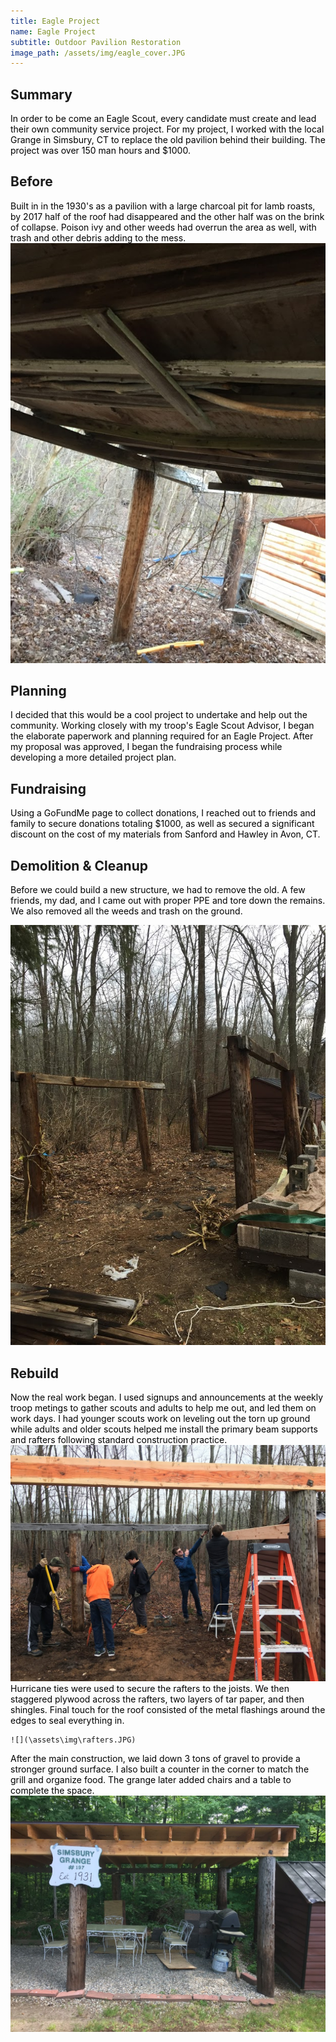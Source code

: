 ```yaml
---
title: Eagle Project
name: Eagle Project
subtitle: Outdoor Pavilion Restoration
image_path: /assets/img/eagle_cover.JPG
---
```


## Summary
<span
  style="color: black;" >In order to be come an Eagle Scout, every candidate must create and lead their own community service project. For my project, I worked with the local Grange in Simsbury, CT to replace the old pavilion behind their building. The project was over 150 man hours and $1000. </span>
## Before
<span
  style="color: black;" > Built in in the 1930's as a pavilion with a large charcoal pit for lamb roasts, by 2017 half of the roof had disappeared and the other half was on the brink of collapse. Poison ivy and other weeds had overrun the area as well, with trash and other debris adding to the mess. </span>
  ![before image](\assets\img\broken_roof.png)

## Planning
<span
  style="color: black;" > I decided that this would be a cool project to undertake and help out the community. Working closely with my troop's Eagle Scout Advisor, I began the elaborate paperwork and planning required for an Eagle Project. After my proposal was approved, I began the fundraising process while developing a more detailed project plan. </span>
## Fundraising
<span
  style="color: black;"> Using a GoFundMe page to collect donations, I reached out to friends and family to secure donations totaling $1000, as well as secured a significant discount on the cost of my materials from Sanford and Hawley in Avon, CT. </span>
## Demolition & Cleanup
<span
   style="color: black;"> Before we could build a new structure, we had to remove the old. A few friends, my dad, and I came out with proper PPE and tore down the remains. We also removed all the weeds and trash on the ground. </span>

   ![Demo](\assets\img\torn-down.JPG)

## Rebuild
<span
    style="color: black;"> Now the real work began. I used signups and announcements at the weekly troop metings to gather scouts and adults to help me out, and led them on work days. I had younger scouts work on leveling out the torn up ground while adults and older scouts helped me install the primary beam supports and rafters following standard construction practice.
    </span>
    ![](\assets\img\rebuild1.JPG)
<span
    style="color: black;"> Hurricane ties were used to secure the rafters to the joists. We then staggered plywood across the rafters, two layers of tar paper, and then shingles. Final touch for the roof consisted of the metal flashings around the edges to seal everything in. </span>
    
    ![](\assets\img\rafters.JPG)

<span
    style="color: black;"> After the main construction, we laid down 3 tons of gravel to provide a stronger ground surface. I also built a counter in the corner to match the grill and organize food. The grange later added chairs and a table to complete the space.</span>
    ![](\assets\img\complete.JPG)

